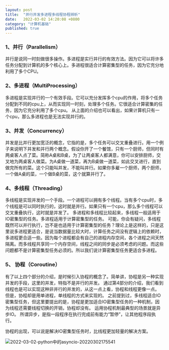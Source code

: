 ```yaml
---
layout: post
title:  "并行并发多进程多线程协程辨析"
date:   2022-03-02 14:20:08 +0800
category: "计算机基础"
published: true
---
```


### 1、并行（Parallelism）
并行是说同一时刻做很多操作。多进程是实行并行的有效方法。因为它可以将许多任务分配到计算机的多个核心上。多进程很适合计算密集型的任务，因为它充分地利用了多个CPU。

<!--more-->

### 2、多进程（MultiProcessing）
多进程是实现并行的一个有效手段。它可以充分发挥多个cpu的作用，将多个任务分配到不同的cpu上，从而实现同一时刻，处理多个任务。它很适合计算密集的任务，因为它充分利用了多个cpu。
从上面的介绍也可以看出，如果计算机只有一个cpu，那么多进程也是无法实现并行的。


### 3、并发（Concurrency）
并发是比并行更加宽泛的概念，它指的是，多个任务可以交叉重叠进行。用一个例子来说明下并发和并行两个概念。假设你开了一个餐馆，只有一个厨师，但同时有两桌客人点了菜。简称A桌和B桌，为了让两桌客人都满意，你可以安排厨师，交叉地为两桌客人做菜。为A桌做一道菜，再为B桌做一道菜，如此交叉进行，直到做完所有的菜。这个只能叫并发，不能叫并行。如果你多雇一个厨师，两个厨师，一个做A桌的菜，一个做B桌的菜，这个就算并行了。


### 4、多线程（Threading）
多线程是实现并发的一个手段。一个进程可以拥有多个线程。当有多个cpu时，多个线程是可以同时执行的，这时就是并行。如果只有一个cpu，那么多个线程可以交叉重叠执行，这时就是并发了。
多进程和多线程比较起来，多线程一般适用于IO密集型的任务。多进程适用于计算密集型的任务。
可能，你会有疑问，多线程既然可以并行执行，岂不是也适用于计算密集型的任务？理论上是这样的，只是这里说多进程更适合，是说当数据量比较大时，计算任务之间没有逻辑上的依赖时，多进程更合适一些。因为每个进程都会有自己的进程内存空间，各个进程之间天然隔离。而多线程共享同一个内存空间，线程之间的同步是必须考虑的问题。而这些问题都不是计算密集型任务必须的。所以我们说计算密集型任务更适合多进程。


### 5、 协程（Coroutine）
有了以上四个部分的介绍，是时候引入协程的概念了。简单讲，协程是另一种实现并发的手段，这里的并发，特指不是并行的并发。
通过第4部分的介绍，我们看到线程也是可以实现这种非并行的并发的，从这一点上看，协程和线程更像一点。
但是，协程却是用单进程，单线程的方式来实现的。
之前提到过，多线程适合IO密集型任务，但这里要提出的是，协程是更加适合IO密集型任务的一种机制，因为线程还需要线程切换的开销，协程却没有。
运用协程机制最典型的场景就是异步IO。
所谓异步，是指一段程序在执行完成前有能力“暂停”，让其他程序段执行。

协程的出现，可以说是解决IO密集型任务时，比线程更加轻量的解决方案。

![2022-03-02-python中的asyncio-20220302175541](https://cdn.jsdelivr.net/gh/liwenju0/blog_pictures@main/pics/2022-03-02-python中的asyncio-20220302175541.png)







